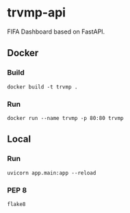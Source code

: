 # trvmp-api
FIFA Dashboard based on FastAPI.

## Docker

### Build
`docker build -t trvmp .`

### Run
`docker run --name trvmp -p 80:80 trvmp`

## Local

### Run
`uvicorn app.main:app --reload`

### PEP 8
`flake8`
